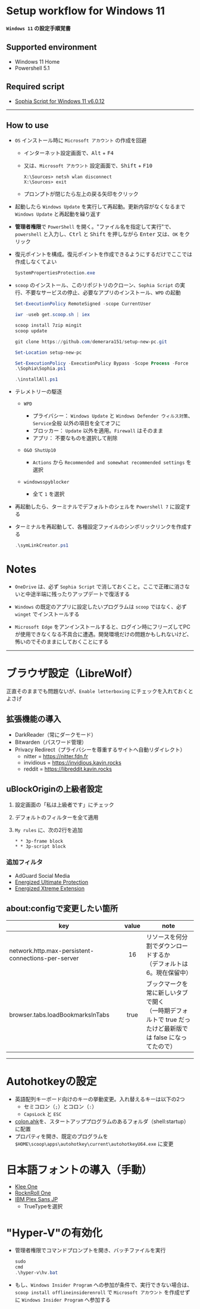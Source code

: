 # Setup workflow for Windows 11

**`Windows 11` の設定手順覚書**

## Supported environment

* Windows 11 Home
* Powershell 5.1

## Required script

* [Sophia Script for Windows 11 v6.0.12](https://github.com/farag2/Sophia-Script-for-Windows)

***

## How to use

* `OS` インストール時に `Microsoft アカウント` の作成を回避
  
  * インターネット設定画面で、<kbd>Alt</kbd> + <kbd>F4</kbd>
  
  * 又は、`Microsoft アカウント` 設定画面で、<kbd>Shift</kbd> + <kbd>F10</kbd>
    
    ```CMD
    X:\Sources> netsh wlan disconnect
    X:\Sources> exit
    ```
  
  * プロンプトが閉じたら左上の戻る矢印をクリック

* 起動したら `Windows Update` を実行して再起動。更新内容がなくなるまで `Windows Update` と再起動を繰り返す

* **管理者権限**で `PowerShell` を開く。"ファイル名を指定して実行"で、`powershell` と入力し、<kbd>Ctrl</kbd> と <kbd>Shift</kbd> を押しながら <kbd>Enter</kbd> 又は、`OK` をクリック

* 復元ポイントを構成。復元ポイントを作成できるようにするだけでここでは作成しなくてよい
  
  ```powershell
  SystemPropertiesProtection.exe
  ```

* `scoop` のインストール、このリポジトリのクローン、`Sophia Script` の実行、不要なサービスの停止、必要なアプリのインストール、`WPD` の起動
  
  ```powershell
  Set-ExecutionPolicy RemoteSigned -scope CurrentUser
  
  iwr -useb get.scoop.sh | iex
  
  scoop install 7zip mingit
  scoop update
  
  git clone https://github.com/demerara151/setup-new-pc.git
  
  Set-Location setup-new-pc
  
  Set-ExecutionPolicy -ExecutionPolicy Bypass -Scope Process -Force
  .\Sophia\Sophia.ps1
  
  .\installAll.ps1
  ```

* テレメトリーの駆逐
  
  * `WPD`
    
    * プライバシー： `Windows Update` と `Windows Defender ウィルス対策`、`Service`全般 以外の項目を全てオフに
    * ブロッカー： `Update` 以外を適用。`Firewall` はそのまま
    * アプリ： 不要なものを選択して削除
  
  * `O&O ShutUp10`
    
    * `Actions` から `Recommended and somewhat recommended settings` を選択
  
  * `windowsspyblocker`
    
    * 全て `1` を選択

* 再起動したら、ターミナルでデフォルトのシェルを `Powershell 7` に設定する

* ターミナルを再起動して、各種設定ファイルのシンボリックリンクを作成する
  
  ```powershell
  .\symLinkCreator.ps1
  ```

# Notes

* `OneDrive` は、必ず `Sophia Script` で消しておくこと。ここで正確に消さないと中途半端に残ったりアップデートで復活する

* `Windows` の既定のアプリに設定したいプログラムは `scoop` ではなく、必ず `winget` でインストールする

* `Microsoft Edge` をアンインストールすると、ログイン時にフリーズしてPCが使用できなくなる不具合に遭遇。開発環境だけの問題かもしれないけど、怖いのでそのままにしておくことにする

***

# ブラウザ設定（LibreWolf）

正直そのままでも問題ないが、`Enable letterboxing` にチェックを入れておくとよさげ

## 拡張機能の導入

* DarkReader（常にダークモード）
* Bitwarden（パスワード管理）
* Privacy Redirect（プライバシーを尊重するサイトへ自動リダイレクト）
  * nitter = https://nitter.fdn.fr
  * invidious = https://invidious.kavin.rocks
  * reddit = https://libreddit.kavin.rocks

## uBlockOriginの上級者設定

1. 設定画面の「私は上級者です」にチェック

2. デフォルトのフィルターを全て適用

3. `My rules` に、次の2行を追加
   
   ```
   * * 3p-frame block
   * * 3p-script block
   ```

### 追加フィルタ

* AdGuard Social Media
* [Energized Ultimate Protection](https://filterlists.com/lists/energized-ultimate-protection)
* [Energized Xtreme Extension](https://filterlists.com/lists/energized-xtreme-extension)

## about:configで変更したい箇所

| key                                                | value | note                                                                                                          |
| -------------------------------------------------- | :---: | ------------------------------------------------------------------------------------------------------------- |
| network.http.max-persistent-connections-per-server |  16   | リソースを何分割でダウンロードするか<br />（デフォルトは6。現在保留中）                                       |
| browser.tabs.loadBookmarksInTabs                   | true  | ブックマークを常に新しいタブで開く<br />（一時期デフォルトで true だったけど最新版では false になってたので） |

***

# Autohotkeyの設定

* 英語配列キーボード向けのキーの挙動変更。入れ替えるキーは以下の2つ
  * セミコロン（`;`）とコロン（`:`）
  * `CapsLock` と `ESC`
* [colon.ahk](autohotkey/colon.ahk)を、スタートアッププログラムのあるフォルダ（shell:startup）に配置
* プロパティを開き、既定のプログラムを `$HOME\scoop\apps\autohotkey\current\autohotkeyU64.exe` に変更

# 日本語フォントの導入（手動）

* [Klee One](https://github.com/fontworks-fonts/Klee)
* [RocknRoll One](https://github.com/fontworks-fonts/RocknRoll)
* [IBM Plex Sans JP](https://github.com/IBM/plex/releases)
  * TrueTypeを選択

# "Hyper-V"の有効化

* 管理者権限でコマンドプロンプトを開き、バッチファイルを実行
  
  ```Powershell
  sudo
  cmd
  .\hyper-v\hv.bat
  ```

* もし、`Windows Insider Program` への参加が条件で、実行できない場合は、`scoop install offlineinsiderenroll` で `Microsoft アカウント` を作成せずに `Windows Insider Program` へ参加する
